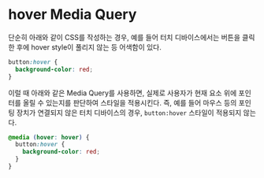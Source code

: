 # hover Media Query

단순히 아래와 같이 CSS를 작성하는 경우, 예를 들어 터치 디바이스에서는 버튼을 클릭한 후에 hover style이 풀리지 않는 등 어색함이 있다.

```scss
button:hover {
  background-color: red;
}
```

이럴 때 아래와 같은 Media Query를 사용하면, 실제로 사용자가 현재 요소 위에 포인터를 올릴 수 있는지를 판단하여 스타일을 적용시킨다. 즉, 예를 들어 마우스 등의 포인팅 장치가 연결되지 않은 터치 디바이스의 경우, `button:hover` 스타일이 적용되지 않는다.

```scss
@media (hover: hover) {
  button:hover {
    background-color: red;
  }
}
```
